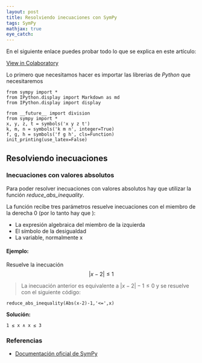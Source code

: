 ```yaml
---
layout: post
title: Resolviendo inecuaciones con SymPy
tags: SymPy
mathjax: true
eye_catch: 
---
```


En el siguiente enlace puedes probar todo lo que se explica en este artículo:

[View in Colaboratory](https://colab.research.google.com/github/crdguez/learning_sympy/blob/master/inecuaciones.ipynb)


Lo primero que necesitamos hacer es importar las librerias de *Python* que necesitaremos


```
from sympy import *
from IPython.display import Markdown as md
from IPython.display import display

from __future__ import division
from sympy import *
x, y, z, t = symbols('x y z t')
k, m, n = symbols('k m n', integer=True)
f, g, h = symbols('f g h', cls=Function)
init_printing(use_latex=False)
```

## Resolviendo inecuaciones

### Inecuaciones con  valores absolutos
Para poder resolver inecuaciones con valores absolutos hay que utilizar la función *reduce_abs_inequality*.

La función recibe tres parámetros resuelve inecuaciones con el miembro de la derecha 0 (por lo tanto hay que ):


*   La expresión algebraica del miembro de la izquierda
*   El símbolo de la desigualdad
*   La variable, normalmente x





#### Ejemplo:

Resuelve la inecuación $$\lvert x-2 \rvert \leq 1 $$



> La inecuación anterior es equivalente a $\lvert x-2 \rvert -1 \leq 0$  y se resuelve con el siguiente código:




```
reduce_abs_inequality(Abs(x-2)-1,'<=',x)
```

**Solución:**


    1 ≤ x ∧ x ≤ 3



### Referencias

- [Documentación oficial de SymPy](https://docs.sympy.org/latest/modules/solvers/inequalities.html#sympy.solvers.inequalities.reduce_abs_inequality)